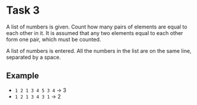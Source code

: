 # Task 3

A list of numbers is given. Count how many pairs of elements are equal to each other
in it. It is assumed that any two elements equal to each other form one pair, which
must be counted.

A list of numbers is entered. All the numbers in the list are on the same line, separated
by a space.

## Example

- `1 2 1 3 4 5 3 4` -> 3
- `1 2 1 3 4 3 1` -> 2
